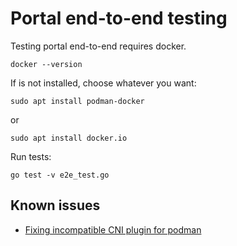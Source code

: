 # Portal end-to-end testing

Testing portal end-to-end requires docker.

```shell
docker --version
```

If is not installed, choose whatever you want:

```shell
sudo apt install podman-docker
```

or

```shell
sudo apt install docker.io
```

Run tests:

```shell
go test -v e2e_test.go
```

## Known issues

* [Fixing incompatible CNI plugin for podman](https://www.michaelmcculley.com/updating-cni-plugins-for-podman-a-step-by-step-guide/)